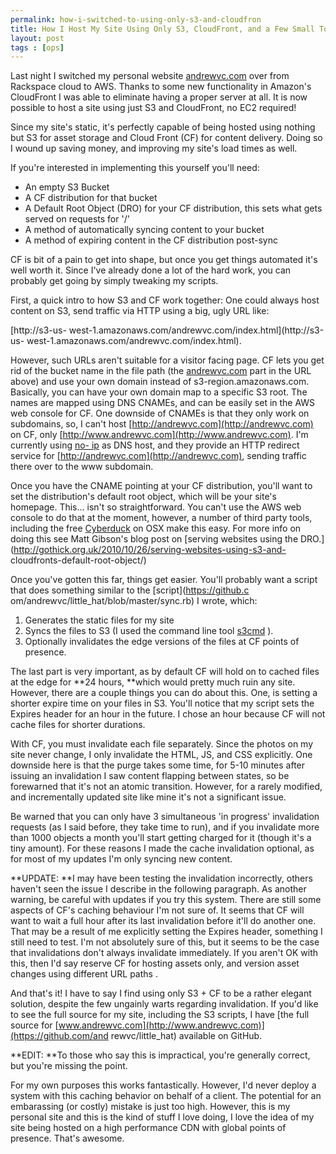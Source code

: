 ```yaml
---
permalink: how-i-switched-to-using-only-s3-and-cloudfron
title: How I Host My Site Using Only S3, CloudFront, and a Few Small Tools
layout: post
tags : [ops]
---
```





Last night I switched my personal website
[andrewvc.com](http://www.andrewvc.com) over from Rackspace
cloud to AWS. Thanks to some new functionality in Amazon's CloudFront I was
able to eliminate having a proper server at all. It is now possible to host a
site using just S3 and CloudFront, no EC2 required!

Since my site's static, it's perfectly capable of being hosted using nothing
but S3 for asset storage and Cloud Front (CF) for content delivery. Doing so I
wound up saving money, and improving my site's load times as well.

If you're interested in implementing this yourself you'll need:

  * An empty S3 Bucket
  * A CF distribution for that bucket
  * A Default Root Object (DRO) for your CF distribution, this sets what gets served on requests for '/'
  * A method of automatically syncing content to your bucket
  * A method of expiring content in the CF distribution post-sync

CF is bit of a pain to get into shape, but once you get things automated it's
well worth it. Since I've already done a lot of the hard work, you can
probably get going by simply tweaking my scripts.

First, a quick intro to how S3 and CF work together: One could always host
content on S3, send traffic via HTTP using a big, ugly URL like:

 [http://s3-us-
west-1.amazonaws.com/andrewvc.com/index.html](http://s3-us-
west-1.amazonaws.com/andrewvc.com/index.html).

However, such URLs aren't suitable for a visitor facing page. CF lets you get
rid of the bucket name in the file path (the
[andrewvc.com](http://andrewvc.com) part in the URL above) and use your own
domain instead of s3-region.amazonaws.com. Basically, you can have your own
domain map to a specific S3 root. The names are mapped using DNS CNAMEs, and
can be easily set in the AWS web console for CF. One downside of CNAMEs is
that they only work on subdomains, so, I can't host
[http://andrewvc.com](http://andrewvc.com) on CF, only
[http://www.andrewvc.com](http://www.andrewvc.com). I'm currently using [no-
ip](http://www.no-ip.com) as  DNS host, and they provide an
HTTP redirect service for [http://andrewvc.com](http://andrewvc.com), sending
traffic there over to the www subdomain.

Once you have the CNAME pointing at your CF distribution, you'll want to set
the distribution's default root object, which will be your site's homepage.
This... isn't so straightforward. You can't use the AWS web console to do that
at the moment, however, a number of third party tools, including the free
[Cyberduck](http://cyberduck.ch/) on OSX make this easy. For more info on
doing this see Matt Gibson's blog post on [serving websites using the
DRO.](http://gothick.org.uk/2010/10/26/serving-websites-using-s3-and-
cloudfronts-default-root-object/)

Once you've gotten this far, things get easier. You'll probably want a script
that does something similar to the [script](https://github.c
om/andrewvc/little_hat/blob/master/sync.rb) I wrote, which:

  1. Generates the static files for my site
  2. Syncs the files to S3 (I used the command line tool [s3cmd](http://s3tools.org/s3cmd) ). 
  3. Optionally invalidates the edge versions of the files at CF points of presence.

The last part is very important, as by default CF will hold on to cached files
at the edge for **24 hours, **which would pretty much ruin any site. However,
there are a couple things you can do about this. One, is setting a shorter
expire time on your files in S3. You'll notice that my script sets the Expires
header for an hour in the future. I chose an hour because CF will not cache
files for shorter durations.

With CF, you must invalidate each file separately. Since the photos on my site
never change, I only invalidate the HTML, JS, and CSS explicitly. One downside
here is that the purge takes some time, for 5-10 minutes after issuing an
invalidation I saw content flapping between states, so be forewarned that it's
not an atomic transition. However, for a rarely modified, and incrementally
updated site like mine it's not a significant issue.

Be warned that you can only have 3 simultaneous 'in progress' invalidation
requests (as I said before, they take time to run), and if you invalidate more
than 1000 objects a month you'll start getting charged for it (though it's a
tiny amount). For these reasons I made the cache invalidation optional, as for
most of my updates I'm only syncing new content.

**UPDATE: **I may have been testing the invalidation incorrectly, others haven't seen the issue I describe in the following paragraph. As another warning, be careful with updates if you try this system. There are still some aspects of CF's caching behaviour I'm not sure of. It seems that CF will want to wait a full hour after its last invalidation before it'll do another one. That may be a result of me explicitly setting the Expires header, something I still need to test.  I'm not absolutely sure of this, but it seems to be the case that invalidations don't always invalidate immediately. If you aren't OK with this, then I'd say reserve CF for hosting assets only, and version asset changes using different URL paths .

And that's it! I have to say I find using only S3 + CF to be a rather elegant
solution, despite the few ungainly warts regarding invalidation. If you'd like
to see the full source for my site, including the S3 scripts, I have [the full
source for [www.andrewvc.com](http://www.andrewvc.com)](https://github.com/and
rewvc/little_hat) available on GitHub.

**EDIT: **To those who say this is impractical, you're generally correct, but you're missing the point.

For my own purposes this works fantastically. However, I'd never deploy a
system with this caching behavior on behalf of a client. The potential for an
embarassing (or costly) mistake is just too high. However, this is my personal
site and this is the kind of stuff I love doing, I love the idea of my site
being hosted on a high performance CDN with global points of presence. That's
awesome. 

